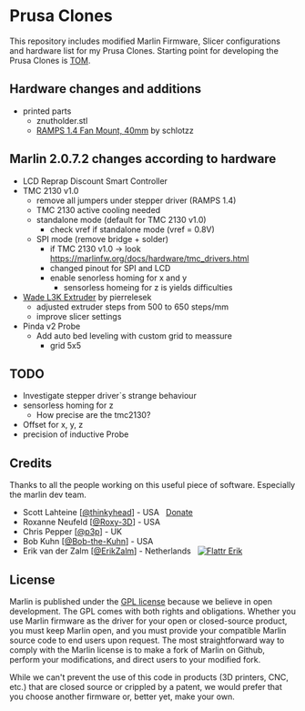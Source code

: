 # Prusa Clones
This repository includes modified Marlin Firmware, Slicer configurations and hardware list for my Prusa Clones.
Starting point for developing the Prusa Clones is [TOM](https://toms3d.org/2017/02/23/building-cheapest-possible-prusa-i3-mk2/).

## Hardware changes and additions
* printed parts
    * znutholder.stl
    * [RAMPS 1.4 Fan Mount, 40mm](https://www.thingiverse.com/thing:145946/files) by schlotzz

## Marlin 2.0.7.2 changes according to hardware
* LCD Reprap Discount Smart Controller
* TMC 2130 v1.0
    * remove all jumpers under stepper driver (RAMPS 1.4)
    * TMC 2130 active cooling needed
    * standalone mode (default for TMC 2130 v1.0)
        * check vref if standalone mode (vref = 0.8V)
    * SPI mode (remove bridge + solder)
        * if TMC 2130 v1.0 -> look https://marlinfw.org/docs/hardware/tmc_drivers.html
        * changed pinout for SPI and LCD
        * enable senorless homing for x and y
            * sensorless homeing for z is yields difficulties
* [Wade L3K Extruder](https://www.thingiverse.com/thing:512338) by pierrelesek
    * adjusted extruder steps from 500 to 650 steps/mm
    * improve slicer settings
* Pinda v2 Probe
    * Add auto bed leveling with custom grid to meassure
        * grid 5x5
        

## TODO
* Investigate stepper driver`s strange behaviour
* sensorless homing for z
    * How precise are the tmc2130?
* Offset for x, y, z
* precision of inductive Probe

## Credits
Thanks to all the people working on this useful piece of software. Especially the marlin dev team.

 - Scott Lahteine [[@thinkyhead](https://github.com/thinkyhead)] - USA &nbsp; [Donate](http://www.thinkyhead.com/donate-to-marlin)
 - Roxanne Neufeld [[@Roxy-3D](https://github.com/Roxy-3D)] - USA
 - Chris Pepper [[@p3p](https://github.com/p3p)] - UK
 - Bob Kuhn [[@Bob-the-Kuhn](https://github.com/Bob-the-Kuhn)] - USA
 - Erik van der Zalm [[@ErikZalm](https://github.com/ErikZalm)] - Netherlands &nbsp; [![Flattr Erik](https://api.flattr.com/button/flattr-badge-large.png)](https://flattr.com/submit/auto?user_id=ErikZalm&url=https://github.com/MarlinFirmware/Marlin&title=Marlin&language=&tags=github&category=software)

## License
Marlin is published under the [GPL license](/LICENSE) because we believe in open development. The GPL comes with both rights and obligations. Whether you use Marlin firmware as the driver for your open or closed-source product, you must keep Marlin open, and you must provide your compatible Marlin source code to end users upon request. The most straightforward way to comply with the Marlin license is to make a fork of Marlin on Github, perform your modifications, and direct users to your modified fork.

While we can't prevent the use of this code in products (3D printers, CNC, etc.) that are closed source or crippled by a patent, we would prefer that you choose another firmware or, better yet, make your own.
